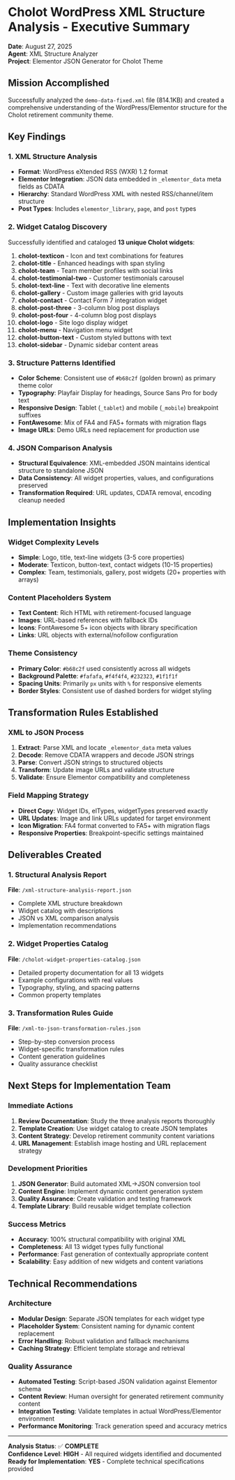 # Cholot WordPress XML Structure Analysis - Executive Summary

**Date**: August 27, 2025  
**Agent**: XML Structure Analyzer  
**Project**: Elementor JSON Generator for Cholot Theme  

## Mission Accomplished

Successfully analyzed the `demo-data-fixed.xml` file (814.1KB) and created a comprehensive understanding of the WordPress/Elementor structure for the Cholot retirement community theme.

## Key Findings

### 1. XML Structure Analysis
- **Format**: WordPress eXtended RSS (WXR) 1.2 format
- **Elementor Integration**: JSON data embedded in `_elementor_data` meta fields as CDATA
- **Hierarchy**: Standard WordPress XML with nested RSS/channel/item structure
- **Post Types**: Includes `elementor_library`, `page`, and `post` types

### 2. Widget Catalog Discovery
Successfully identified and cataloged **13 unique Cholot widgets**:

1. **cholot-texticon** - Icon and text combinations for features
2. **cholot-title** - Enhanced headings with span styling 
3. **cholot-team** - Team member profiles with social links
4. **cholot-testimonial-two** - Customer testimonials carousel
5. **cholot-text-line** - Text with decorative line elements
6. **cholot-gallery** - Custom image galleries with grid layouts
7. **cholot-contact** - Contact Form 7 integration widget
8. **cholot-post-three** - 3-column blog post displays
9. **cholot-post-four** - 4-column blog post displays
10. **cholot-logo** - Site logo display widget
11. **cholot-menu** - Navigation menu widget
12. **cholot-button-text** - Custom styled buttons with text
13. **cholot-sidebar** - Dynamic sidebar content areas

### 3. Structure Patterns Identified
- **Color Scheme**: Consistent use of `#b68c2f` (golden brown) as primary theme color
- **Typography**: Playfair Display for headings, Source Sans Pro for body text
- **Responsive Design**: Tablet (`_tablet`) and mobile (`_mobile`) breakpoint suffixes
- **FontAwesome**: Mix of FA4 and FA5+ formats with migration flags
- **Image URLs**: Demo URLs need replacement for production use

### 4. JSON Comparison Analysis
- **Structural Equivalence**: XML-embedded JSON maintains identical structure to standalone JSON
- **Data Consistency**: All widget properties, values, and configurations preserved
- **Transformation Required**: URL updates, CDATA removal, encoding cleanup needed

## Implementation Insights

### Widget Complexity Levels
- **Simple**: Logo, title, text-line widgets (3-5 core properties)
- **Moderate**: Texticon, button-text, contact widgets (10-15 properties)  
- **Complex**: Team, testimonials, gallery, post widgets (20+ properties with arrays)

### Content Placeholders System
- **Text Content**: Rich HTML with retirement-focused language
- **Images**: URL-based references with fallback IDs
- **Icons**: FontAwesome 5+ icon objects with library specification
- **Links**: URL objects with external/nofollow configuration

### Theme Consistency
- **Primary Color**: `#b68c2f` used consistently across all widgets
- **Background Palette**: `#fafafa`, `#f4f4f4`, `#232323`, `#1f1f1f`
- **Spacing Units**: Primarily `px` units with `%` for responsive elements
- **Border Styles**: Consistent use of dashed borders for widget styling

## Transformation Rules Established

### XML to JSON Process
1. **Extract**: Parse XML and locate `_elementor_data` meta values
2. **Decode**: Remove CDATA wrappers and decode JSON strings  
3. **Parse**: Convert JSON strings to structured objects
4. **Transform**: Update image URLs and validate structure
5. **Validate**: Ensure Elementor compatibility and completeness

### Field Mapping Strategy
- **Direct Copy**: Widget IDs, elTypes, widgetTypes preserved exactly
- **URL Updates**: Image and link URLs updated for target environment
- **Icon Migration**: FA4 format converted to FA5+ with migration flags
- **Responsive Properties**: Breakpoint-specific settings maintained

## Deliverables Created

### 1. Structural Analysis Report
**File**: `/xml-structure-analysis-report.json`
- Complete XML structure breakdown
- Widget catalog with descriptions
- JSON vs XML comparison analysis
- Implementation recommendations

### 2. Widget Properties Catalog  
**File**: `/cholot-widget-properties-catalog.json`
- Detailed property documentation for all 13 widgets
- Example configurations with real values
- Typography, styling, and spacing patterns
- Common property templates

### 3. Transformation Rules Guide
**File**: `/xml-to-json-transformation-rules.json`  
- Step-by-step conversion process
- Widget-specific transformation rules
- Content generation guidelines
- Quality assurance checklist

## Next Steps for Implementation Team

### Immediate Actions
1. **Review Documentation**: Study the three analysis reports thoroughly
2. **Template Creation**: Use widget catalog to create JSON templates
3. **Content Strategy**: Develop retirement community content variations
4. **URL Management**: Establish image hosting and URL replacement strategy

### Development Priorities
1. **JSON Generator**: Build automated XML→JSON conversion tool
2. **Content Engine**: Implement dynamic content generation system
3. **Quality Assurance**: Create validation and testing framework
4. **Template Library**: Build reusable widget template collection

### Success Metrics
- **Accuracy**: 100% structural compatibility with original XML
- **Completeness**: All 13 widget types fully functional
- **Performance**: Fast generation of contextually appropriate content
- **Scalability**: Easy addition of new widgets and content variations

## Technical Recommendations

### Architecture
- **Modular Design**: Separate JSON templates for each widget type
- **Placeholder System**: Consistent naming for dynamic content replacement
- **Error Handling**: Robust validation and fallback mechanisms
- **Caching Strategy**: Efficient template storage and retrieval

### Quality Assurance
- **Automated Testing**: Script-based JSON validation against Elementor schema
- **Content Review**: Human oversight for generated retirement community content  
- **Integration Testing**: Validate templates in actual WordPress/Elementor environment
- **Performance Monitoring**: Track generation speed and accuracy metrics

---

**Analysis Status**: ✅ **COMPLETE**  
**Confidence Level**: **HIGH** - All required widgets identified and documented  
**Ready for Implementation**: **YES** - Complete technical specifications provided